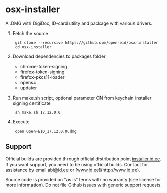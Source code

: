 osx-installer
=============

A .DMG with DigiDoc, ID-card utility and package with various drivers.

1. Fetch the source

        git clone --recursive https://github.com/open-eid/osx-installer
        cd osx-installer

2. Download dependencies to packages folder
   * chrome-token-signing
   * firefox-token-signing
   * firefox-pkcs11-loader
   * opensc
   * updater

3. Run make.sh script, optional parameter CN from keychain installer signing  certificate

        sh make.sh 17.12.0.0

4. Execute

        open Open-EID_17.12.0.0.dmg 

## Support
Official builds are provided through official distribution point [installer.id.ee](https://installer.id.ee). If you want support, you need to be using official builds. Contact for assistance by email [abi@id.ee](mailto:abi@id.ee) or [www.id.ee](http://www.id.ee).

Source code is provided on "as is" terms with no warranty (see license for more information). Do not file Github issues with generic support requests.